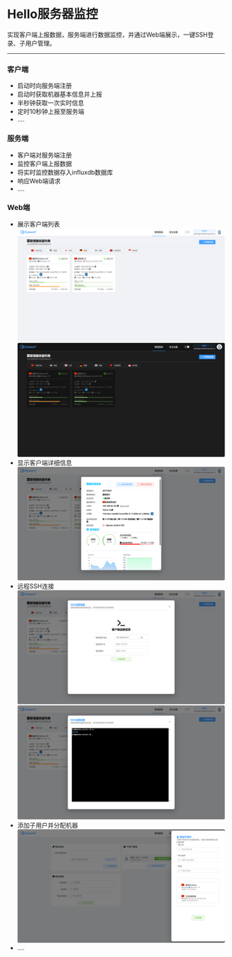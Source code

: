 # Hello服务器监控
实现客户端上报数据，服务端进行数据监控，并通过Web端展示，一键SSH登录、子用户管理。

----

### 客户端
- 启动时向服务端注册
- 启动时获取机器基本信息并上报
- 半秒钟获取一次实时信息
- 定时10秒钟上报至服务端
- ....

### 服务端
- 客户端对服务端注册
- 监控客户端上报数据
- 将实时监控数据存入influxdb数据库
- 响应Web端请求
- ....
### Web端
- 展示客户端列表
  ![image](/png/index1.png "管理面板")
  ![image](/png/dark.png "夜间模式")
- 显示客户端详细信息
  ![image](/png/detail1.png "客户端详细")
- 远程SSH连接
  ![image](/png/ssh1.png "远程SSH1")
  ![image](/png/ssh2.png "远程SSH2")
- 添加子用户并分配机器
  ![image](/png/sub.png "子用户管理")
- ....



